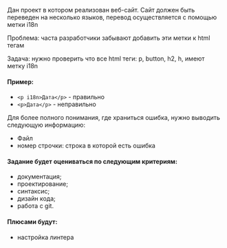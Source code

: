 Дан проект в котором реализован веб-сайт. Сайт должен быть переведен на несколько языков, перевод осуществляется с помощью метки i18n

Проблема: часта разработчики забывают добавить эти метки к html тегам

Задача: нужно проверить что все html теги: p, button, h2, h, имеют метку i18n

#### Пример:

- ```<p i18n>Дата</p>``` - правильно
- ```<p>Дата</p>``` - неправильно

Для более полного понимания, где храниться ошибка, нужно выводить следующую информацию: 
- Файл
- номер строчки: строка в которой есть ошибка

#### Задание будет оцениваться по следующим критериям:
- документация; 
- проектирование; 
- синтаксис; 
- дизайн кода;
- работа с git.

#### Плюсами будут:
- настройка линтера

